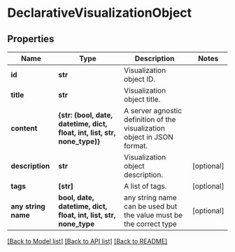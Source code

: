 # DeclarativeVisualizationObject


## Properties
Name | Type | Description | Notes
------------ | ------------- | ------------- | -------------
**id** | **str** | Visualization object ID. | 
**title** | **str** | Visualization object title. | 
**content** | **{str: (bool, date, datetime, dict, float, int, list, str, none_type)}** | A server agnostic definition of the visualization object in JSON format. | 
**description** | **str** | Visualization object description. | [optional] 
**tags** | **[str]** | A list of tags. | [optional] 
**any string name** | **bool, date, datetime, dict, float, int, list, str, none_type** | any string name can be used but the value must be the correct type | [optional]

[[Back to Model list]](../README.md#documentation-for-models) [[Back to API list]](../README.md#documentation-for-api-endpoints) [[Back to README]](../README.md)


